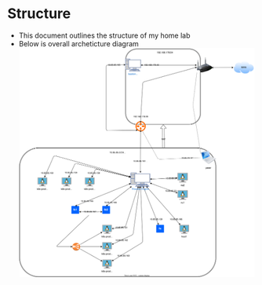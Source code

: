 # Structure

- This document outlines the structure of my home lab </br>
- Below is overall archeticture diagram </br>
![Arch](structure.svg)
